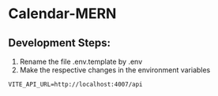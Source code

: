# Calendar-MERN

## Development Steps:

1. Rename the file .env.template by .env
2. Make the respective changes in the environment variables

````
VITE_API_URL=http://localhost:4007/api

````
